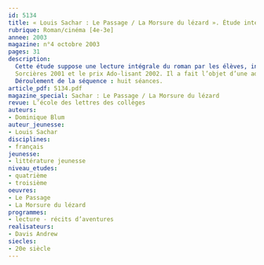 ```yaml
---
id: 5134
title: « Louis Sachar : Le Passage / La Morsure du lézard ». Étude intégrale (séquence)
rubrique: Roman/cinéma [4e-3e]
annee: 2003
magazine: n°4 octobre 2003 
pages: 31
description: 
  Cette étude suppose une lecture intégrale du roman par les élèves, invités ici à une relecture : le livre de Louis Sachar passionne tous les lecteurs, même les plus rétifs… En revanche, sa complexité les empêche souvent de saisir toute la richesse de son réseau de correspondances. Une relecture permet de clarifier le contenu de ce livre plébiscité par les jeunes et la critique. En France, cet ouvrage a obtenu de nombreux prix – notamment le prix Millepages de Vincennes, le prix Lecture jeunesse 2000, le prix
  Sorcières 2001 et le prix Ado-lisant 2002. Il a fait l’objet d’une adaptation cinématographique, intitulée « La Morsure du lézard », par le réalisateur Andrew Davis d’après un scénario de Louis Sachar.
  Déroulement de la séquence : huit séances.
article_pdf: 5134.pdf
magazine_special: Sachar : Le Passage / La Morsure du lézard
revue: L’école des lettres des collèges
auteurs:
- Dominique Blum
auteur_jeunesse:
- Louis Sachar
disciplines:
- français
jeunesse:
- littérature jeunesse
niveau_etudes:
- quatrième
- troisième
oeuvres:
- Le Passage
- La Morsure du lézard
programmes:
- lecture - récits d’aventures
realisateurs:
- Davis Andrew
siecles:
- 20e siècle
---
```

